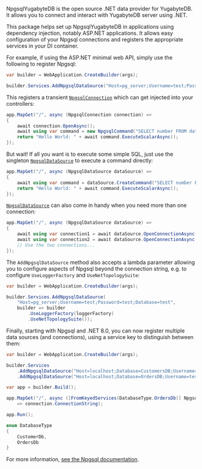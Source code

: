 NpgsqlYugabyteDB is the open source .NET data provider for YugabyteDB. It allows you to connect and interact with YugabyteDB server using .NET.

This package helps set up NpgsqlYugabyteDB in applications using dependency injection, notably ASP.NET applications. It allows easy configuration of your Npgsql connections and registers the appropriate services in your DI container. 

For example, if using the ASP.NET minimal web API, simply use the following to register Npgsql:

```csharp
var builder = WebApplication.CreateBuilder(args);

builder.Services.AddNpgsqlDataSource("Host=pg_server;Username=test;Password=test;Database=test");
```

This registers a transient [`NpgsqlConnection`](https://www.npgsql.org/doc/api/Npgsql.NpgsqlConnection.html) which can get injected into your controllers:

```csharp
app.MapGet("/", async (NpgsqlConnection connection) =>
{
    await connection.OpenAsync();
    await using var command = new NpgsqlCommand("SELECT number FROM data LIMIT 1", connection);
    return "Hello World: " + await command.ExecuteScalarAsync();
});
```

But wait! If all you want is to execute some simple SQL, just use the singleton [`NpgsqlDataSource`](https://www.npgsql.org/doc/api/Npgsql.NpgsqlDataSource.html) to execute a command directly:

```csharp
app.MapGet("/", async (NpgsqlDataSource dataSource) =>
{
    await using var command = dataSource.CreateCommand("SELECT number FROM data LIMIT 1");
    return "Hello World: " + await command.ExecuteScalarAsync();
});
```

[`NpgsqlDataSource`](https://www.npgsql.org/doc/api/Npgsql.NpgsqlDataSource.html) can also come in handy when you need more than one connection:

```csharp
app.MapGet("/", async (NpgsqlDataSource dataSource) =>
{
    await using var connection1 = await dataSource.OpenConnectionAsync();
    await using var connection2 = await dataSource.OpenConnectionAsync();
    // Use the two connections...
});
```

The `AddNpgsqlDataSource` method also accepts a lambda parameter allowing you to configure aspects of Npgsql beyond the connection string, e.g. to configure `UseLoggerFactory` and `UseNetTopologySuite`:

```csharp
var builder = WebApplication.CreateBuilder(args);

builder.Services.AddNpgsqlDataSource(
    "Host=pg_server;Username=test;Password=test;Database=test",
    builder => builder
        .UseLoggerFactory(loggerFactory)
        .UseNetTopologySuite());
```

Finally, starting with Npgsql and .NET 8.0, you can now register multiple data sources (and connections), using a service key to distinguish between them:

```c#
var builder = WebApplication.CreateBuilder(args);

builder.Services
    .AddNpgsqlDataSource("Host=localhost;Database=CustomersDB;Username=test;Password=test", serviceKey: DatabaseType.CustomerDb)
    .AddNpgsqlDataSource("Host=localhost;Database=OrdersDB;Username=test;Password=test", serviceKey: DatabaseType.OrdersDb);

var app = builder.Build();

app.MapGet("/", async ([FromKeyedServices(DatabaseType.OrdersDb)] NpgsqlConnection connection)
    => connection.ConnectionString);

app.Run();

enum DatabaseType
{
    CustomerDb,
    OrdersDb
}
```

For more information, [see the Npgsql documentation](https://www.npgsql.org/doc/index.html).
